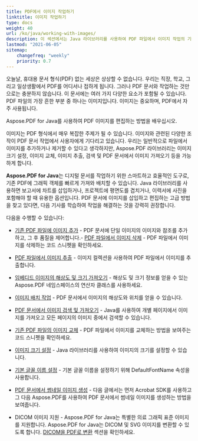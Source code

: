```yaml
---
title: PDF에서 이미지 작업하기
linktitle: 이미지 작업하기
type: docs
weight: 40
url: /ko/java/working-with-images/
description: 이 섹션에서는 Java 라이브러리를 사용하여 PDF 파일에서 이미지 작업의 기능을 설명합니다.
lastmod: "2021-06-05"
sitemap:
    changefreq: "weekly"
    priority: 0.7
---
```


오늘날, 휴대용 문서 형식(PDF) 없는 세상은 상상할 수 없습니다. 우리는 직장, 학교, 그리고 일상생활에서 PDF를 어디서나 접하게 됩니다. 그러나 PDF 문서와 작업하는 것만으로는 충분하지 않습니다. 이 문서에는 여러 가지 다양한 요소가 포함될 수 있습니다. PDF 파일의 가장 흔한 부분 중 하나는 이미지입니다. 이미지는 중요하며, PDF에서 자주 사용됩니다.

Aspose.PDF for Java를 사용하여 PDF 이미지를 편집하는 방법을 배우십시오.

이미지는 PDF 형식에서 매우 복잡한 주제가 될 수 있습니다.
 이미지와 관련된 다양한 조작이 PDF 문서 작업에서 사용자에게 기다리고 있습니다. 우리는 일반적으로 파일에서 이미지를 추가하거나 제거할 수 있다고 생각하지만, Aspose.PDF 라이브러리는 이미지 크기 설정, 이미지 교체, 이미지 추출, 검색 및 PDF 문서에서 이미지 가져오기 등을 가능하게 합니다.

**Aspose.PDF for Java**는 디지털 문서를 작업하기 위한 스마트하고 효율적인 도구로, 기존 PDF에 그래픽 객체를 빠르게 가져와 배치할 수 있습니다. Java 라이브러리를 사용하면 보고서에 차트를 삽입하거나, 프로젝트에 평면도를 겹치거나, 이력서에 사진을 포함해야 할 때 유용한 옵션입니다. PDF 문서에 이미지를 삽입하고 편집하는 고급 방법을 찾고 있다면, 다음 기사를 학습하여 작업을 해결하는 것을 강력히 권장합니다.

다음을 수행할 수 있습니다:

- [기존 PDF 파일에 이미지 추가](/pdf/ko/java/add-image-to-existing-pdf-file/) - PDF 문서에 단일 이미지의 이미지와 참조를 추가하고, 그 후 품질을 제어합니다.- [PDF 파일에서 이미지 삭제](/pdf/ko/java/delete-images-from-pdf-file/) - PDF 파일에서 이미지를 삭제하는 코드 스니펫을 확인하세요.
- [PDF 파일에서 이미지 추출](/pdf/ko/java/extract-images-from-pdf-file/) - 이미지 컬렉션을 사용하여 PDF 파일에서 이미지를 추출합니다.
- [임베디드 이미지의 해상도 및 크기 가져오기](/pdf/ko/java/get-resolution-and-dimensions-of-embedded-images/) - 해상도 및 크기 정보를 얻을 수 있는 Aspose.PDF 네임스페이스의 연산자 클래스를 사용하세요.
- [이미지 배치 작업](/pdf/ko/java/working-with-image-placement/) - PDF 문서에서 이미지의 해상도와 위치를 얻을 수 있습니다.
- [PDF 문서에서 이미지 검색 및 가져오기](/pdf/ko/java/search-and-get-images-from-pdf-document/) - Java를 사용하여 개별 페이지에서 이미지를 가져오고 모든 페이지의 이미지 중에서 검색할 수 있습니다.
- [기존 PDF 파일의 이미지 교체](/pdf/ko/java/replace-image-in-existing-pdf-file/) - PDF 파일에서 이미지를 교체하는 방법을 보여주는 코드 스니펫을 확인하세요.

- [이미지 크기 설정](/pdf/ko/java/set-image-size/) - Java 라이브러리를 사용하여 이미지의 크기를 설정할 수 있습니다.
- [기본 글꼴 이름 설정](/pdf/ko/java/set-default-font-name/) - 기본 글꼴 이름을 설정하기 위해 DefaultFontName 속성을 사용합니다.
- [PDF 문서에서 썸네일 이미지 생성](/pdf/ko/java/generate-thumbnail-images-from-pdf-documents/) - 다음 글에서는 먼저 Acrobat SDK를 사용하고 그 다음 Aspose.PDF를 사용하여 PDF 문서에서 썸네일 이미지를 생성하는 방법을 보여줍니다.
- DICOM 이미지 지원 - Aspose.PDF for Java는 특별한 의료 그래픽 표준 이미지를 지원합니다. Aspose.PDF for Java는 DICOM 및 SVG 이미지를 변환할 수 있도록 합니다. [DICOM을 PDF로 변환](/pdf/ko/java/convert-dicom-to-pdf/) 섹션을 확인하세요.